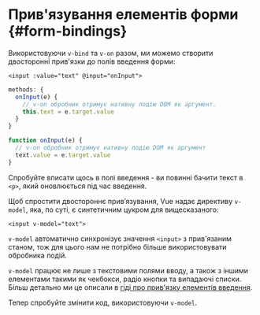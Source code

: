 # Прив'язування елементів форми {#form-bindings}

Використовуючи `v-bind` та `v-on` разом, ми можемо створити двосторонні прив'язки до полів введення форми:

```vue-html
<input :value="text" @input="onInput">
```

<div class="options-api">

```js
methods: {
  onInput(e) {
    // v-on обробник отримує нативну подію DOM як аргумент.
    this.text = e.target.value
  }
}
```

</div>

<div class="composition-api">

```js
function onInput(e) {
  // v-on обробник отримує нативну подію DOM як аргумент
  text.value = e.target.value
}
```

</div>

Спробуйте вписати щось в полі введення - ви повинні бачити текст в `<p>`, який оновлюється під час введення.

Щоб спростити двостороннє прив’язування, Vue надає директиву `v-model`, яка, по суті, є синтетичним цукром для вищесказаного:

```vue-html
<input v-model="text">
```

`v-model` автоматично синхронізує значення `<input>` з прив'язаним станом, тож для цього нам не потрібно більше використовувати обробника подій.

`v-model` працює не лише з текстовими полями вводу, а також з іншими елементами такими як чекбокси, радіо кнопки та випадаючі списки. Більш детально ми це описали в <a target="_blank" href="/guide/essentials/forms.html">гіді про прив'язку елементів введення</a>.

Тепер спробуйте змінити код, використовуючи `v-model`.
